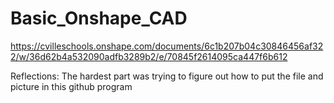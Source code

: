# Basic_Onshape_CAD


https://cvilleschools.onshape.com/documents/6c1b207b04c30846456af322/w/36d62b4a532090adfb3289b2/e/70845f2614095ca447f6b612




Reflections: 
The hardest part was trying to figure out how to put the file and picture in this github program
